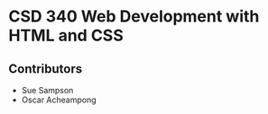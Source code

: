 <h1>CSD 340 Web Development with HTML and CSS</h1>
<h2>Contributors</h2>
<ul>
    <li>Sue Sampson</li>
    <li>Oscar Acheampong</li>
</ul>
